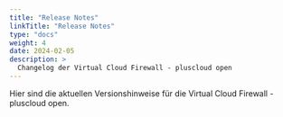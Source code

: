 ```yaml
---
title: "Release Notes"
linkTitle: "Release Notes"
type: "docs"
weight: 4
date: 2024-02-05
description: >
  Changelog der Virtual Cloud Firewall - pluscloud open
---
```


Hier sind die aktuellen Versionshinweise für die Virtual Cloud Firewall - pluscloud open.
